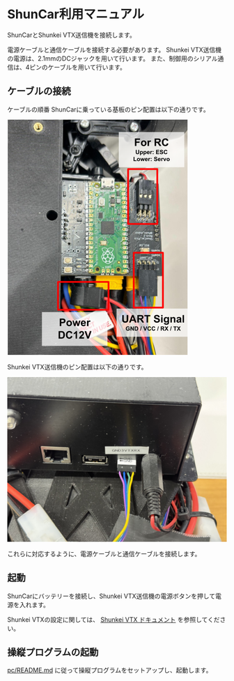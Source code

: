 # ShunCar利用マニュアル

ShunCarとShunkei VTX送信機を接続します。

電源ケーブルと通信ケーブルを接続する必要があります。
Shunkei VTX送信機の電源は、2.1mmのDCジャックを用いて行います。
また、制御用のシリアル通信は、4ピンのケーブルを用いて行います。

## ケーブルの接続

ケーブルの順番
ShunCarに乗っている基板のピン配置は以下の通りです。

![](img/pico-pin-assign.png)

Shunkei VTX送信機のピン配置は以下の通りです。

![](img/vtx-pin-assign-photo.jpeg)

これらに対応するように、電源ケーブルと通信ケーブルを接続します。

## 起動

ShunCarにバッテリーを接続し、Shunkei VTX送信機の電源ボタンを押して電源を入れます。

Shunkei VTXの設定に関しては、
[Shunkei VTX ドキュメント](https://docs-vtx.shunkei.jp/)
を参照してください。

## 操縦プログラムの起動

[pc/README.md](pc/README.md) に従って操縦プログラムをセットアップし、起動します。
